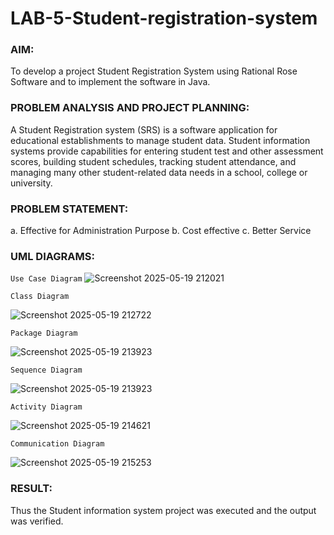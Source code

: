 # LAB-5-Student-registration-system
### AIM:
To develop a project Student Registration System using Rational Rose Software and to
implement the software in Java.
### PROBLEM ANALYSIS AND PROJECT PLANNING:
A Student Registration system (SRS) is a software application for educational
establishments to manage student data. Student information systems provide capabilities for
entering student test and other assessment scores, building student schedules, tracking student
attendance, and managing many other student-related data needs in a school, college or
university.
### PROBLEM STATEMENT:
a. Effective for Administration Purpose
b. Cost effective
c. Better Service
### UML DIAGRAMS:
```Use Case Diagram```
![Screenshot 2025-05-19 212021](https://github.com/user-attachments/assets/0927ed9c-3abd-4176-b75b-98f62ffd6acf)


```Class Diagram```


![Screenshot 2025-05-19 212722](https://github.com/user-attachments/assets/ddfcd513-0f32-4700-afd0-8c57ba308f34)


```Package Diagram```


![Screenshot 2025-05-19 213923](https://github.com/user-attachments/assets/1b3df7ff-0074-4a55-b99f-038268388b70)


```Sequence Diagram```


![Screenshot 2025-05-19 213923](https://github.com/user-attachments/assets/b112f9eb-0ac8-4f9b-a4fe-5ff48d645f77)


```Activity Diagram```


![Screenshot 2025-05-19 214621](https://github.com/user-attachments/assets/9057b7ab-d0f5-4df6-9156-d7749f11319c)


```Communication Diagram```


![Screenshot 2025-05-19 215253](https://github.com/user-attachments/assets/9926ef81-85e4-49cb-9f34-204050539bcd)




### RESULT:
Thus the Student information system project was executed and the output was
verified.
